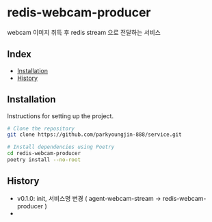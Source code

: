 # redis-webcam-producer

webcam 이미지 취득 후 redis stream 으로 전달하는 서비스

## Index

- [Installation](#installation)
- [History](#History)

## Installation

Instructions for setting up the project.

```bash
# Clone the repository
git clone https://github.com/parkyoungjin-888/service.git

# Install dependencies using Poetry
cd redis-webcam-producer
poetry install --no-root
```

## History
+ v0.1.0: init, 서비스명 변경 ( agent-webcam-stream -> redis-webcam-producer )
+ 
